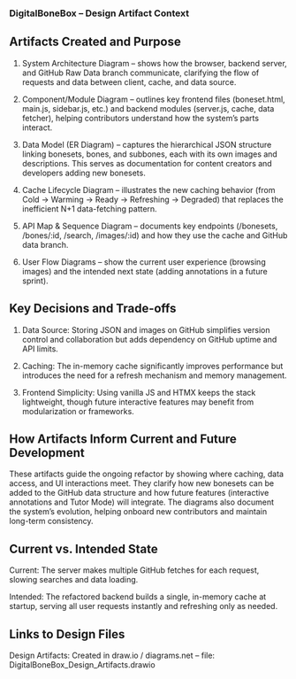 ### DigitalBoneBox – Design Artifact Context

## Artifacts Created and Purpose

1. System Architecture Diagram – shows how the browser, backend server, and GitHub Raw Data branch communicate, clarifying the flow of requests and data between client, cache, and data source.

2. Component/Module Diagram – outlines key frontend files (boneset.html, main.js, sidebar.js, etc.) and backend modules (server.js, cache, data fetcher), helping contributors understand how the system’s parts interact.

3. Data Model (ER Diagram) – captures the hierarchical JSON structure linking bonesets, bones, and subbones, each with its own images and descriptions. This serves as documentation for content creators and developers adding new bonesets.

4. Cache Lifecycle Diagram – illustrates the new caching behavior (from Cold → Warming → Ready → Refreshing → Degraded) that replaces the inefficient N+1 data-fetching pattern.

5. API Map & Sequence Diagram – documents key endpoints (/bonesets, /bones/:id, /search, /images/:id) and how they use the cache and GitHub data branch.

6. User Flow Diagrams – show the current user experience (browsing images) and the intended next state (adding annotations in a future sprint).

## Key Decisions and Trade-offs

1. Data Source: Storing JSON and images on GitHub simplifies version control and collaboration but adds dependency on GitHub uptime and API limits.

2. Caching: The in-memory cache significantly improves performance but introduces the need for a refresh mechanism and memory management.

3. Frontend Simplicity: Using vanilla JS and HTMX keeps the stack lightweight, though future interactive features may benefit from modularization or frameworks.

## How Artifacts Inform Current and Future Development
These artifacts guide the ongoing refactor by showing where caching, data access, and UI interactions meet. They clarify how new bonesets can be added to the GitHub data structure and how future features (interactive annotations and Tutor Mode) will integrate. The diagrams also document the system’s evolution, helping onboard new contributors and maintain long-term consistency.

## Current vs. Intended State

Current: The server makes multiple GitHub fetches for each request, slowing searches and data loading.

Intended: The refactored backend builds a single, in-memory cache at startup, serving all user requests instantly and refreshing only as needed.

## Links to Design Files

Design Artifacts: Created in draw.io / diagrams.net
 – file: DigitalBoneBox_Design_Artifacts.drawio